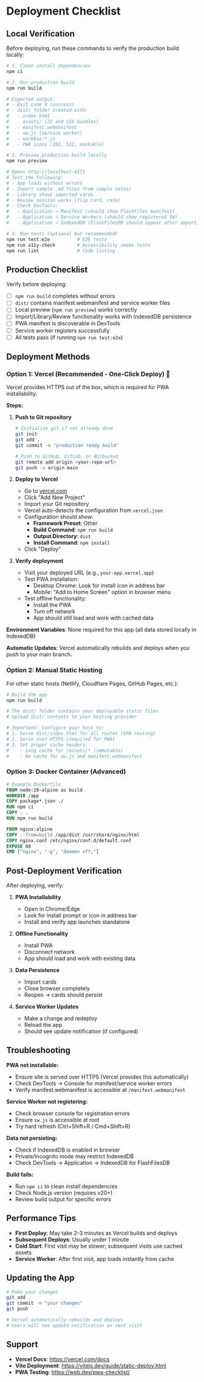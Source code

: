 # Deployment Checklist

## Local Verification

Before deploying, run these commands to verify the production build locally:

```bash
# 1. Clean install dependencies
npm ci

# 2. Run production build
npm run build

# Expected output:
# - Exit code 0 (success)
# - dist/ folder created with:
#   - index.html
#   - assets/ (JS and CSS bundles)
#   - manifest.webmanifest
#   - sw.js (service worker)
#   - workbox-*.js
#   - PWA icons (192, 512, maskable)

# 3. Preview production build locally
npm run preview

# Opens http://localhost:4173
# Test the following:
# - App loads without errors
# - Import sample .md files from sample notes/
# - Library shows imported cards
# - Review session works (flip card, rate)
# - Check DevTools:
#   - Application → Manifest (should show FlashFiles manifest)
#   - Application → Service Workers (should show registered SW)
#   - Application → IndexedDB (FlashFilesDB should appear after import)

# 4. Run tests (optional but recommended)
npm run test:e2e          # E2E tests
npm run a11y-check        # Accessibility smoke tests
npm run lint              # Code linting
```

## Production Checklist

Verify before deploying:

- [ ] `npm run build` completes without errors
- [ ] `dist/` contains manifest.webmanifest and service worker files
- [ ] Local preview (`npm run preview`) works correctly
- [ ] Import/Library/Review functionality works with IndexedDB persistence
- [ ] PWA manifest is discoverable in DevTools
- [ ] Service worker registers successfully
- [ ] All tests pass (if running `npm run test:e2e`)

## Deployment Methods

### Option 1: Vercel (Recommended - One-Click Deploy) 🚀

Vercel provides HTTPS out of the box, which is required for PWA installability.

**Steps:**

1. **Push to Git repository**
   ```bash
   # Initialize git if not already done
   git init
   git add .
   git commit -m "production ready build"
   
   # Push to GitHub, GitLab, or Bitbucket
   git remote add origin <your-repo-url>
   git push -u origin main
   ```

2. **Deploy to Vercel**
   - Go to [vercel.com](https://vercel.com)
   - Click "Add New Project"
   - Import your Git repository
   - Vercel auto-detects the configuration from `vercel.json`
   - Configuration should show:
     - **Framework Preset**: Other
     - **Build Command**: `npm run build`
     - **Output Directory**: `dist`
     - **Install Command**: `npm install`
   - Click "Deploy"

3. **Verify deployment**
   - Visit your deployed URL (e.g., `your-app.vercel.app`)
   - Test PWA installation:
     - Desktop Chrome: Look for install icon in address bar
     - Mobile: "Add to Home Screen" option in browser menu
   - Test offline functionality:
     - Install the PWA
     - Turn off network
     - App should still load and work with cached data

**Environment Variables**: None required for this app (all data stored locally in IndexedDB)

**Automatic Updates**: Vercel automatically rebuilds and deploys when you push to your main branch.

### Option 2: Manual Static Hosting

For other static hosts (Netlify, Cloudflare Pages, GitHub Pages, etc.):

```bash
# Build the app
npm run build

# The dist/ folder contains your deployable static files
# Upload dist/ contents to your hosting provider

# Important: Configure your host to:
# 1. Serve dist/index.html for all routes (SPA routing)
# 2. Serve over HTTPS (required for PWA)
# 3. Set proper cache headers:
#    - Long cache for /assets/* (immutable)
#    - No cache for sw.js and manifest.webmanifest
```

### Option 3: Docker Container (Advanced)

```dockerfile
# Example Dockerfile
FROM node:20-alpine as build
WORKDIR /app
COPY package*.json ./
RUN npm ci
COPY . .
RUN npm run build

FROM nginx:alpine
COPY --from=build /app/dist /usr/share/nginx/html
COPY nginx.conf /etc/nginx/conf.d/default.conf
EXPOSE 80
CMD ["nginx", "-g", "daemon off;"]
```

## Post-Deployment Verification

After deploying, verify:

1. **PWA Installability**
   - Open in Chrome/Edge
   - Look for install prompt or icon in address bar
   - Install and verify app launches standalone

2. **Offline Functionality**
   - Install PWA
   - Disconnect network
   - App should load and work with existing data

3. **Data Persistence**
   - Import cards
   - Close browser completely
   - Reopen → cards should persist

4. **Service Worker Updates**
   - Make a change and redeploy
   - Reload the app
   - Should see update notification (if configured)

## Troubleshooting

**PWA not installable:**
- Ensure site is served over HTTPS (Vercel provides this automatically)
- Check DevTools → Console for manifest/service worker errors
- Verify manifest.webmanifest is accessible at `/manifest.webmanifest`

**Service Worker not registering:**
- Check browser console for registration errors
- Ensure `sw.js` is accessible at root
- Try hard refresh (Ctrl+Shift+R / Cmd+Shift+R)

**Data not persisting:**
- Check if IndexedDB is enabled in browser
- Private/Incognito mode may restrict IndexedDB
- Check DevTools → Application → IndexedDB for FlashFilesDB

**Build fails:**
- Run `npm ci` to clean install dependencies
- Check Node.js version (requires v20+)
- Review build output for specific errors

## Performance Tips

- **First Deploy**: May take 2-3 minutes as Vercel builds and deploys
- **Subsequent Deploys**: Usually under 1 minute
- **Cold Start**: First visit may be slower; subsequent visits use cached assets
- **Service Worker**: After first visit, app loads instantly from cache

## Updating the App

```bash
# Make your changes
git add .
git commit -m "your changes"
git push

# Vercel automatically rebuilds and deploys
# Users will see update notification on next visit
```

## Support

- **Vercel Docs**: https://vercel.com/docs
- **Vite Deployment**: https://vitejs.dev/guide/static-deploy.html
- **PWA Testing**: https://web.dev/pwa-checklist/

